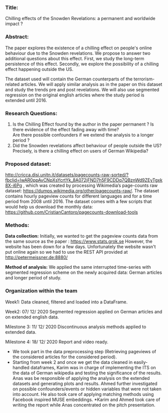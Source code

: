 ### Title:

Chilling effects of the Snowden Revelations: a permanent and worldwide impact ? 
 
### Abstract:

The paper explores the existence of a chilling effect on people's online behaviour due to the Snowden revelations.
We propose to answer two additional questions about this effect. First, we study the long-term persistence
of this effect. Secondly, we explore the possibility of a chilling effect happening outside the US.  

The dataset used will contain the German counterparts of the terrorism-related articles. We will 
apply similar analysis as in the paper on this dataset and study the trends pre and post revelations.
We will also use segmented regression on the original english articles where the study period is extended until 2016.


### Research Questions:  

1. Is the Chilling Effect found by the author in the paper permanent ? 
   Is there evidence of the effect fading away with time?   
   Are there possible confounders if we extend the analysis to a longer period ? 
2. Did the Snowden revelations affect behaviour of people outside the US?
   Precisely, is there a chilling effect on users of German Wikipedia?


### Proposed dataset:

http://cricca.disi.unitn.it/datasets/pagecounts-raw-sorted/?fbclid=IwAR0ppAvCNpXsYcrtYk_8A072jFND7h5F9CDDq7QBznWd9ZEyTgxk8X-i6Pg , which was created by processing Wikimedia’s page-counts raw dataset: 
https://dumps.wikimedia.org/other/pagecounts-raw/.
The dataset contains hourly pageview counts for different languages and for a time period from 2008 until 2016.
The dataset comes with a few scripts that would help us download the monthly data:
https://github.com/CristianCantoro/pagecounts-download-tools


### Methods: 

**Data collection:**
Initially, we wanted to get the pageview counts data from the same source as the paper : https://www.stats.grok.se
However, the website has been down for a few days. Unfortunately the website wasn't put online again so we had to use the REST API provided at http://petermeissner.de:8880/


**Method of analysis:**
We applied the same interrupted time-series with segmented regression scheme on the newly acquired data: German articles and longer period of study.


### Organization within the team
Week1: Data cleaned, filtered and loaded into a DataFrame.

Week2: 07/ 12/ 2020 Segmented regression applied on German articles and on extended english data.

Milestone 3: 11/ 12/ 2020 Discontinuous analysis methods applied to extended data.

Milestone 4: 18/ 12/ 2020 Report and video ready.

* We took part in the data preprocessing step (Retrieving pageviews of the considered articles for the considered period).
* Starting from week 2 and once we get the data cleaned in easily-handled dataframes, 
 Karim was in charge of implementing the ITS on the data of German wikipedia and testing the significance of the results. 
 Anas was be responsible of applying the analysis on the extended datasets and generating plots and results.
 Ahmed further investigated on possible confounders/events or hidden variables that were not taken into account. He also took care of applying matching methods using Facebook inspired MUSE embeddings. 
*Karim and Ahmed took care of writing the report while Anas concentrated on the pitch presentation.





